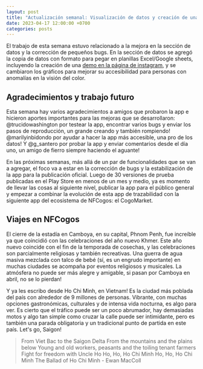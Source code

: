 ```yaml
---
layout: post
title: "Actualización semanal: Visualización de datos y creación de una nueva app"
date: 2023-04-17 12:00:00 +0700
categories: posts
---
```


El trabajo de esta semana estuvo relacionado a la mejora en la sección de datos y la corrección de pequeños bugs. En la sección de datos se agregó la copia de datos con formato para pegar en planillas Excel/Google sheets, incluyendo la creación de una [demo en la página de instagram](https://www.instagram.com/p/Cq7aBVLBi-i/), y se cambiaron los gráficos para mejorar su accesibilidad para personas con anomalías en la visión del color.

## Agradecimientos y trabajo futuro

Esta semana hay varios agradecimientos a amigos que probaron la app e hicieron aportes importantes para las mejoras que se desarrollaron:
@trucidowashington por testear la app, encontrar varios bugs y enviar los pasos de reproducción, un grande creando y también rompiendo! @marilyinbidondo por ayudar a hacer la app más accesible, una pro de los datos! Y @g_santero por probar la app y enviar comentarios desde el día uno, un amigo de fierro siempre haciendo el aguante!

En las próximas semanas, más allá de un par de funcionalidades que se van a agregar, el foco va a estar en la corrección de bugs y la estabilización de la app para la publicación oficial. Luego de 30 versiones de prueba publicadas en el Play Store en menos de un mes y medio, ya es momento de llevar las cosas al siguiente nivel, publicar la app para el público general y empezar a combinar la evolución de esta app de trazabilidad con la siguiente app del ecosistema de NFCogos: el CogoMarket.

## Viajes en NFCogos

El cierre de la estadía en Camboya, en su capital, Phnom Penh, fue increíble ya que coincidió con las celebraciones del año nuevo Khmer. Este año nuevo coincide con el fin de la temporada de cosechas, y las celebraciones son parcialmente religiosas y también recreativas. Una guerra de agua masiva mezclada con talco de bebé (sí, es un engrudo importante) en muchas ciudades se acompaña por eventos religiosos y musicales. La atmósfera no puede ser más alegre y amigable, si pasan por Camboya en abril, no se lo pierdan!

Y ya les escribo desde Ho Chi Minh, en Vietnam! Es la ciudad más poblada del país con alrededor de 9 millones de personas. Vibrante, con muchas opciones gastronómicas, culturales y de intensa vida nocturna, es algo para ver. Es cierto que el tráfico puede ser un poco abrumador, hay demasiadas motos y algo tan simple como cruzar la calle puede ser intimidante, pero es también una parada obligatoria y un tradicional punto de partida en este país. Let's go, Saigon!

> From Viet Bac to the Saigon Delta
> From the mountains and the plains below
> Young and old workers, peasants and the toiling tenant farmers
> Fight for freedom with Uncle Ho
> Ho, Ho, Ho Chi Minh
> Ho, Ho, Ho Chi Minh
> The Ballad of Ho Chi Minh - Ewan MacColl
